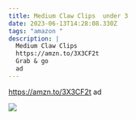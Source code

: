 ```yaml
---
title: Medium Claw Clips  under 3
date: 2023-06-13T14:28:08.330Z
tags: "amazon "
description: |
  Medium Claw Clips 
  https://amzn.to/3X3CF2t
  Grab & go 
  ad
---
```

<!--StartFragment-->

 https://amzn.to/3X3CF2t ad 

![](https://m.media-amazon.com/images/I/71aH8RMY6BL._SL1500_.jpg)

<!--EndFragment-->